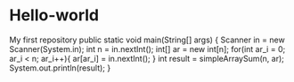 # Hello-world
My first repository
public static void main(String[] args) {
        Scanner in = new Scanner(System.in);
        int n = in.nextInt();
        int[] ar = new int[n];
        for(int ar_i = 0; ar_i < n; ar_i++){
            ar[ar_i] = in.nextInt();
        }
        int result = simpleArraySum(n, ar);
        System.out.println(result);
    }
